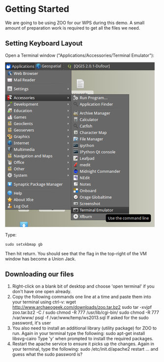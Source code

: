 # Getting Started

We are going to be using ZOO for our WPS during this demo. A small amount of preparation work is required to get all the files we need.

## Setting Keyboard Layout

Open a Terminal window ("Applications/Accessories/Terminal Emulator"):

![Terminal](../images/terminal.png)

Type:

    sudo setxkbmap gb

Then hit return. You should see that the flag in the top-right of the VM window has become a Union Jack.

## Downloading our files

1. Right-click on a blank bit of desktop and choose 'open terminal' if you don't have one open already.
2. Copy the following commands one line at a time and paste them into your terminal using ctrl-v:
        wget http://www.archaeogeek.com/downloads/zoo.tar.bz2
        sudo tar -xvjpf zoo.tar.bz2 -C /
        sudo chmod -R 777 /usr/lib/cgi-bin/
        sudo chmod -R 777 /var/www/
        psql -f /var/www/temp/ws2013.sql
If asked for the sudo password, it's user
3. You also need to install an additional library (utility package) for ZOO to run. Again in your terminal type the following:
        sudo apt-get install libsvg-cairo
Type 'y' when prompted to install the required packages.
4. Restart the apache service to ensure it picks up the changes. Again in your terminal, type the following:
        sudo /etc/init.d/apache2 restart
... and guess what the sudo password is?

